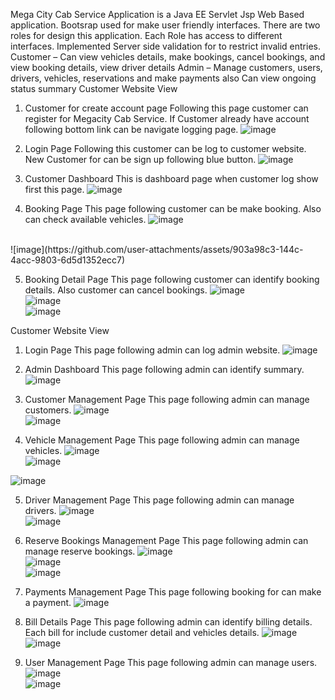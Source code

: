Mega City Cab Service Application is a Java EE Servlet Jsp Web Based application. Bootsrap used for make user friendly interfaces. There are two roles for design this application. Each Role has access to different interfaces. Implemented Server side validation for to restrict invalid entries.
Customer – Can view vehicles details, make bookings, cancel bookings, and view booking details, view driver details
Admin – Manage customers, users, drivers, vehicles, reservations and make payments also Can view ongoing status summary 
Customer Website View
1.	Customer for create account page
Following this page customer can register for Megacity Cab Service. If Customer already have account following bottom link can be navigate logging page.
 ![image](https://github.com/user-attachments/assets/c8ab9f4b-4a07-4853-9be2-e761e4c04b47)

2.	Login Page
Following this customer can be log to customer website. New Customer for can be sign up following blue button.
![image](https://github.com/user-attachments/assets/07cd0d10-6b2d-467d-b42b-bc5e9dbe5a79)


3.	Customer Dashboard
This is dashboard page when customer log show first this page.
![image](https://github.com/user-attachments/assets/5f0a7fa5-6798-464d-8731-94ca050be505)
 


4.	Booking Page
This page following customer can be make booking. Also can check available vehicles.
![image](https://github.com/user-attachments/assets/dacfcb21-8fa5-469a-8603-cceadc9ca1dc)
</br>
![image](https://github.com/user-attachments/assets/903a98c3-144c-4acc-9803-6d5d1352ecc7)


 
5.	Booking Detail Page
This page following customer can identify booking details. Also customer can cancel bookings.
 ![image](https://github.com/user-attachments/assets/bac67cf9-b524-4778-bfcb-2da2bd76e83e)</br>
![image](https://github.com/user-attachments/assets/34d579fe-2474-4f2d-a25f-8a01bd0d14f0)</br>
![image](https://github.com/user-attachments/assets/9d925883-04e5-4b40-b5cd-6855a7c91b6d)

 
 
Customer Website View
1.	Login Page
This page following admin can log admin website.
 ![image](https://github.com/user-attachments/assets/19087ad5-0005-49d4-b048-066779308378)

2.	Admin Dashboard
This page following admin can identify summary.
 ![image](https://github.com/user-attachments/assets/b4e699b0-2acc-4da3-91fb-15b1500e9d9d)

3.	Customer Management Page
This page following admin can manage customers.
 ![image](https://github.com/user-attachments/assets/027b2eb4-a181-4dee-a94d-8a22b2245ec4)</br>
![image](https://github.com/user-attachments/assets/2201ab04-2046-4ad3-ac92-741bcbcc99a9)</br>

 
4.	Vehicle Management Page
This page following admin can manage vehicles.
 ![image](https://github.com/user-attachments/assets/028a9b6e-1c56-49dd-afe5-2e0033789d0e)</br>
![image](https://github.com/user-attachments/assets/b8e0c8fb-5f46-440c-b787-7e197925be15)</br>

![image](https://github.com/user-attachments/assets/80a2c015-2aa0-4296-9ba7-057f8dfd7ab7)

 
 
5.	Driver Management Page
This page following admin can manage drivers.
 ![image](https://github.com/user-attachments/assets/f1d7c8a5-112c-44a9-b407-a7afd3598ca5)</br>
![image](https://github.com/user-attachments/assets/7f12fbe8-570a-495a-ae6e-de1c2c18c2ce)

 
6.	Reserve Bookings Management Page
This page following admin can manage reserve bookings.
 ![image](https://github.com/user-attachments/assets/35d1d8b0-0319-4c3d-b19c-c5d1917bc8a1)</br>
![image](https://github.com/user-attachments/assets/25d513f9-63d3-4f88-afa5-46ed7afdbf80)</br>
![image](https://github.com/user-attachments/assets/bab06981-f4ea-4b89-969e-50194c85742b)

 
 
7.	Payments Management Page
This page following booking for can make a payment.
 ![image](https://github.com/user-attachments/assets/e2a7bd45-d385-4f31-82f1-c646d09925e4)

 
8.	Bill Details Page
This page following admin can identify billing details. Each bill for include customer detail and vehicles details.
 ![image](https://github.com/user-attachments/assets/5e2bcfe5-3ddb-4510-8f34-5a6d6a0eba78)</br>
![image](https://github.com/user-attachments/assets/715175a4-b895-4441-800a-f33200efdd49)

 
 
9.	User Management Page
This page following admin can manage users.
 ![image](https://github.com/user-attachments/assets/00e86fcd-9029-43da-ae36-492ca50d34ba)</br>
![image](https://github.com/user-attachments/assets/c97e85b9-856d-465e-a0c0-ed82f6fd7f81)

